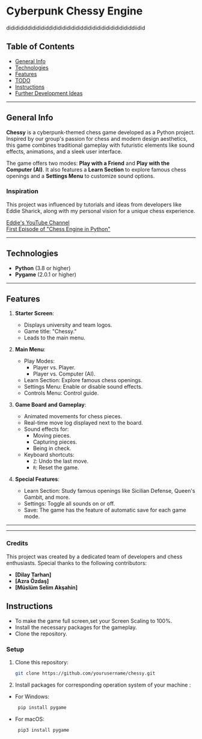 # Cyberpunk Chessy Engine
dididididdididididdidididididididdididididididididididdiidid
## Table of Contents
* [General Info](#general-info)  
* [Technologies](#technologies)  
* [Features](#features)  
* [TODO](#todo)  
* [Instructions](#instructions)  
* [Further Development Ideas](#further-development-ideas)  

---

## General Info  
**Chessy** is a cyberpunk-themed chess game developed as a Python project. Inspired by our group's  passion for chess and modern design aesthetics, this game combines traditional gameplay with futuristic elements like sound effects, animations, and a sleek user interface.  

The game offers two modes: **Play with a Friend** and **Play with the Computer (AI)**. It also features a **Learn Section** to explore famous chess openings and a **Settings Menu** to customize sound options.  

### Inspiration  
This project was influenced by tutorials and ideas from developers like Eddie Sharick, along with my personal vision for a unique chess experience.  

[Eddie's YouTube Channel](https://www.youtube.com/channel/UCaEohRz5bPHywGBwmR18Qww)  
[First Episode of "Chess Engine in Python"](https://www.youtube.com/watch?v=EnYui0e73Rs&ab_channel=EddieSharick)

---

## Technologies  
* **Python** (3.8 or higher)  
* **Pygame** (2.0.1 or higher)  

---

## Features  
1. **Starter Screen**:  
   - Displays university and team logos.  
   - Game title: "Chessy."  
   - Leads to the main menu.  

2. **Main Menu**:  
   - Play Modes:  
     - Player vs. Player.  
     - Player vs. Computer (AI).  
   - Learn Section: Explore famous chess openings.  
   - Settings Menu: Enable or disable sound effects.
   - Controls Menu: Control guide.

3. **Game Board and Gameplay**:  
   - Animated movements for chess pieces.  
   - Real-time move log displayed next to the board.  
   - Sound effects for:  
     - Moving pieces.  
     - Capturing pieces.  
     - Being in check.  
   - Keyboard shortcuts:  
     - `Z`: Undo the last move.  
     - `R`: Reset the game.  

4. **Special Features**:  
   - Learn Section: Study famous openings like Sicilian Defense, Queen's Gambit, and more.  
   - Settings: Toggle all sounds on or off.  
   - Save: The game has the feature of automatic save for each game mode.

---


 
---
### Credits
This project was created by a dedicated team of developers and chess enthusiasts. Special thanks to the following contributors:

- **[Dilay Tarhan]** 
- **[Azra Özdaş]** 
- **[Müslüm Selim Akşahin]**  


## Instructions
 - To make the game full screen,set your Screen Scaling to 100%.
 - Install the necessary packages for the gameplay.
 - Clone the repository.

### Setup  
1. Clone this repository:  
   ```bash
   git clone https://github.com/yourusername/chessy.git
   
2. Install packages for corresponding operation system of your machine :
- For Windows:
  ```bash
   pip install pygame
- For macOS:
  ```bash
   pip3 install pygame
